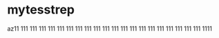 # mytesstrep
az11
111
111
111
111
111
111
111
111
111
111
111
111
111
111
111
111
111
111
111
111
1111
